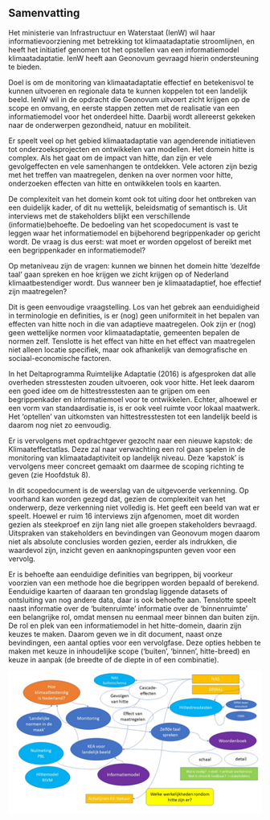 ## Samenvatting

Het ministerie van Infrastructuur en Waterstaat (IenW) wil haar informatievoorziening met betrekking tot klimaatadaptatie stroomlijnen, en heeft het initiatief genomen tot het opstellen van een informatiemodel klimaatadaptatie. IenW heeft aan Geonovum gevraagd hierin ondersteuning te bieden.

Doel is om de monitoring van klimaatadaptatie effectief en betekenisvol te kunnen uitvoeren en regionale data te kunnen koppelen tot een landelijk beeld. IenW wil in de opdracht die Geonovum uitvoert zicht krijgen op de scope en omvang, en eerste stappen zetten met de realisatie van een informatiemodel voor het onderdeel hitte. Daarbij wordt allereerst gekeken naar de onderwerpen gezondheid, natuur en mobiliteit.

Er speelt veel op het gebied klimaatadaptatie van agenderende initiatieven tot onderzoeksprojecten en ontwikkelen van modellen. Het domein hitte is complex. Als het gaat om de impact van hitte, dan zijn er vele gevolgeffecten en vele samenhangen te ontdekken. Vele actoren zijn bezig met het treffen van maatregelen, denken na over normen voor hitte, onderzoeken effecten van hitte en ontwikkelen tools en kaarten. 

De complexiteit van het domein komt ook tot uiting door het ontbreken van een duidelijk kader, of dit nu wettelijk, beleidsmatig of semantisch is. Uit interviews met de stakeholders blijkt een verschillende (informatie)behoefte. De bedoeling van het scopedocument is vast te leggen waar het informatiemodel en bijbehorend begrippenkader op gericht wordt. De vraag is dus eerst: wat moet er worden opgelost of bereikt met een begrippenkader en informatiemodel? 

Op metaniveau zijn de vragen: kunnen we binnen het domein hitte ‘dezelfde taal’ gaan spreken en hoe krijgen we zicht krijgen op of Nederland klimaatbestendiger wordt. Dus wanneer ben je klimaatadaptief, hoe effectief zijn maatregelen?

Dit is geen eenvoudige vraagstelling. Los van het gebrek aan eenduidigheid in terminologie en definities, is er (nog) geen uniformiteit in het bepalen van effecten van hitte noch in die van adaptieve maatregelen. Ook zijn er (nog) geen wettelijke normen voor klimaatadaptatie, gemeenten bepalen de normen zelf. Tenslotte is het effect van hitte en het effect van maatregelen niet alleen locatie specifiek, maar ook afhankelijk van demografische en sociaal-economische factoren.

In het Deltaprogramma Ruimtelijke Adaptatie (2016) is afgesproken dat alle overheden stresstesten zouden uitvoeren, ook voor hitte. Het leek daarom een goed idee om de hittestresstesten aan te grijpen om een begrippenkader en informatiemoel voor te ontwikkelen. Echter, alhoewel er een vorm van standaardisatie is, is er ook veel ruimte voor lokaal maatwerk. Het ‘optellen’ van uitkomsten van hittestresstesten tot een landelijk beeld is daarom nog niet zo eenvoudig. 

Er is vervolgens met opdrachtgever gezocht naar een nieuwe kapstok: de Klimaateffectatlas. Deze zal naar verwachting een rol gaan spelen in de monitoring van klimaatadaptiviteit op landelijk niveau. Deze ‘kapstok’ is vervolgens meer concreet gemaakt om daarmee de scoping richting te geven (zie Hoofdstuk 8). 

In dit scopedocument is de weerslag van de uitgevoerde verkenning. Op voorhand kan worden gezegd dat, gezien de complexiteit van het onderwerp, deze verkenning niet volledig is. Het geeft een beeld van wat er speelt. Hoewel er ruim 16 interviews zijn afgenomen, moet dit worden gezien als steekproef en zijn lang niet alle groepen stakeholders bevraagd. Uitspraken van stakeholders en bevindingen van Geonovum mogen daarom niet als absolute conclusies worden gezien, eerder als indrukken, die waardevol zijn, inzicht geven en aanknopingspunten geven voor een vervolg.

Er is behoefte aan eenduidige definities van begrippen, bij voorkeur voorzien van een methode hoe die begrippen worden bepaald of berekend. Eenduidige kaarten of daaraan ten grondslag liggende datasets of ontsluiting van nog andere data, daar is ook behoefte aan. Tenslotte speelt naast informatie over de ‘buitenruimte’ informatie over de ‘binnenruimte’ een belangrijke rol, omdat mensen nu eenmaal meer binnen dan buiten zijn. De rol en plek van een informatiemodel in het hitte-domein, daarin zijn keuzes te maken. Daarom geven we in dit document, naast onze bevindingen, een aantal opties voor een vervolgfase. Deze opties hebben te maken met keuze in inhoudelijke scope (‘buiten’, ‘binnen’, hitte-breed) en keuze in aanpak (de breedte of de diepte in of een combinatie).

![samenvatting](media/samenvatting.jpg "Samenvatting proces hitte in relatie tot woordenboek en informatiemodel")

